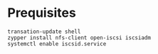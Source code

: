 # Prequisites

```
transation-update shell
zypper install nfs-client open-iscsi iscsiadm
systemctl enable iscsid.service
```
